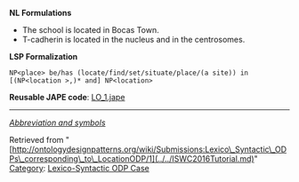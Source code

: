__NL Formulations__



* The school is located in Bocas Town.
* T-cadherin is located in the nucleus and in the centrosomes.


  

__LSP Formalization__




```
NP<place> be/has (locate/find/set/situate/place/(a site)) in [(NP<location >,)* and] NP<location>

```

__Reusable JAPE code__: [LO\_1.jape](../../images/b/b8/LO_1.jape "LO 1.jape")





---


_[Abbreviation and symbols](../../Community/LSPSymbols.md "Community:LSPSymbols")_





Retrieved from "[http://ontologydesignpatterns.org/wiki/Submissions:Lexico\_Syntactic\_ODPs\_corresponding\_to\_LocationODP/1](../../ISWC2016Tutorial.md)"
 [Category](http://ontologydesignpatterns.org/wiki/Special:Categories "Special:Categories"): [Lexico-Syntactic ODP Case](../../Category/Lexico-Syntactic_ODP_Case.md "Category:Lexico-Syntactic ODP Case")